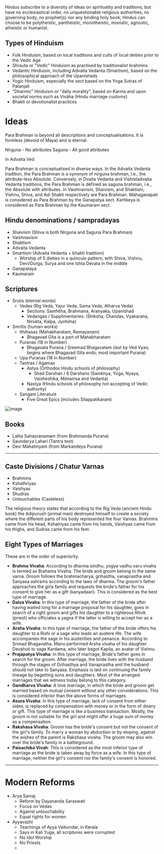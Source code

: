 Hindus subscribe to a diversity of ideas on spirituality and traditions, but have no ecclesiastical order, no unquestionable religious authorities, no governing body, no prophet(s) nor any binding holy book; Hindus can choose to be polytheistic, pantheistic, monotheistic, monistic, agnostic, atheistic or humanist.
## Types of Hinduism
- Folk Hinduism, based on local traditions and cults of local deities prior to the Vedic Age
- Shrauta or "Vedic" Hinduism as practised by traditionalist brahmins
- Vedantic Hinduism, including Advaita Vedanta (Smartism), based on the philosophical approach of the Upanishads
- Yogic Hinduism, especially the sect based on the Yoga Sutras of Patanjali
- "Dharmic" Hinduism or "daily morality", based on Karma and upon societal norms such as Vivāha (Hindu marriage customs)
- Bhakti or devotionalist practices

# Ideas
Para Brahman is beyond all descriptions and conceptualisations. It is formless (devoid of Maya) and is eternal.

Nirguna - No attributes
Saguna - All good attributes


In Advaita Ved

Para Brahman is conceptualised in diverse ways. In the Advaita Vedanta tradition, the Para Brahman is a synonym of nirguna brahman, i.e., the attribute-less Absolute. Conversely, in Dvaita Vedanta and Vishistadvaita Vedanta traditions, the Para Brahman is defined as saguna brahman, i.e., the Absolute with attributes. In Vaishnavism, Shaivism, and Shaktism, Vishnu, Shiva, and Adi Shakti respectively are Para Brahman. Mahaganapati is considered as Para Brahman by the Ganapatya sect. Kartikeya is considered as Para Brahman by the Kaumaram sect. 

## Hindu denominations / sampradayas
- Shaivism (Shiva is both Nirguna and Saguna Para Brahman)
- Vaishnavism
- Shaktism
- Advaita Vedanta
- Smartism (Advaita Vedanta + bhakti tradition)
	- Worship of 5 dieties in a quincuix pattern, with Shiva, Vishnu, Devi/Durga, Surya and one Ishta Devata in the middle
- Ganapataya
- Kaumaram
## Scriptures
- Srutis (eternal words)
  - Vedas (Rig Veda, Yajur Veda, Sama Veda, Atharva Veda)
    - Sections: Samhitha, Brahmana, Aranyaka, Upanishad
    - Vedangas / Supplimentaries: (Shiksha, Chandas, Vyakarana, Nirukta, Kalpa, Jyotisha)
- Smritis (human works)
  - Ithihasas (Mahabharatam, Ramayanam)
    - Bhagavad Gita is a part of Mahabharatam
  - Puranas (18 in Number)
    - Bhagavata Purana / Sreemad Bhagavatam (last by Ved Vyas; begins where Bhagavad Gita ends; most important Purana)
  - Upa Puranas (18 in Number)
  - Tantras / Agamas
    - Astya (Orthodox Hindu schools of philosophy)
      - Shad Darshan / 6 Darshans (Samkhya, Yoga, Nyaya, Vaisheshika, Mimamsa and Vedanta)
    - Nastya (Hindu schools of philosophy not accepting of Vedic authority)
  - Sangam Literature
    - Five Great Epics (includes Silappatikaram)
   
![image](https://github.com/blacklightpy/vaultofknowledge/assets/28739146/97ae0339-91e8-4111-a346-ae5be7e37e29)

## Books
- Lalita Sahasranamam (from Brahmanda Purana)
- Saundarya Lahari (Tantra text)
- Devi Mahatmyam (from Markandeya Purana)

---
## Caste Divisions / Chatur Varnas
- Brahmins
- Kshathriyas
- Vaishyas
- Shudras
- Untouchables (Casteless)

The religious theory states that according to the Rig Veda (ancient Hindu book) the Adipurush (primal man) destroyed himself to create a society where the different parts of his body represented the four Varnas. Brahmins came from his head, Kshatriyas came from his hands, Vaishyas came from his thighs, and Sudras came from his feet.

## Eight Types of Marriages

These are in the order of superiority.

- **Brahma Vivaha**: According to dharma sindhu, yogya vadhu varu vivaha is termed as Brahama Vivaha. The bride and groom belong to the same varna. Groom follows the brahmacharya, grihastha, vanaprastha and Sanyasa ashrams according to the laws of dharma. The groom's father approaches the girls family and requests the bride's father for his consent to give her as a gift (kanyadaan). This is considered as the best type of marriage.
- **Daiva Vivaha**: In this type of marriage, the father of the bride after having waited long for a marriage proposal for his daughter, goes in search of a right groom and gifts his daughter to a righteous Ritvik (priest) who officiates a yagna if the latter is willing to accept her as a wife.
- **Arsha Vivaha**: In this type of marriage, the father of the bride offers his daughter to a Rishi or a sage who leads an austere life. The wife accompanies the sage in his austerities and penance. According to Srimad Bhagavatha, Manu performed Arsha vivaha of his daughter Devahuti to sage Kardama, who later begot Kapila, an avatar of Vishnu.
- **Prajapatya Vivaha**: In this type of marriage, Bride's father goes in search for the groom. After marriage, the bride lives with the husband through the stages of Grihasthya and Vanaprastha and the husband should not take to Sanyasa. Emphasis is laid on continuing the family lineage by begetting sons and daughters. Most of the arranged marriages that we witness today belong to this category.
- **Gandharva Vivaha**: A love marriage, in which the bride and groom get married based on mutual consent without any other considerations. This is considered inferior than the above forms of marriages.
- **Asura Vivaha**: In this type of marriage, lack of consent from either sides, is replaced by compensation with money or in the form of dowry or gift. This type of marriage is like a business transaction. Mostly, the groom is not suitable for the girl and might offer a huge sum of money as a compensation.
- **Rakshasa Vivaha**: Groom has the bride's consent but not the consent of the girl's family. To marry a woman by abduction or by eloping, against the wishes of the parent is Rakshasa vivaha. The groom may also win over the bride's family in a battleground.
- **Paisachika Vivah**: This is considered as the most inferior type of marriage as the bride is taken away by force as a wife. In this type of marriage, neither the girl's consent nor the family's consent is honored.


---

# Modern Reforms
- Arya Samaj
	- Reform by Dayananda Saraswati
	- Focus on Vedas
	- Against untouchability
	- Equal rights for women
- Ayyavazhi
	- Teachings of Ayya Vaikundar, in Kerala
	- Says in Kali Yuga, all scriptures were corrupted
	- No Idol Worship
	- No Priests
	- 